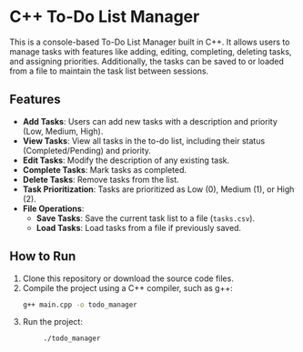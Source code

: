 # C++ To-Do List Manager

This is a console-based To-Do List Manager built in C++. It allows users to manage tasks with features like adding, editing, completing, deleting tasks, and assigning priorities. Additionally, the tasks can be saved to or loaded from a file to maintain the task list between sessions.

## Features

- **Add Tasks**: Users can add new tasks with a description and priority (Low, Medium, High).
- **View Tasks**: View all tasks in the to-do list, including their status (Completed/Pending) and priority.
- **Edit Tasks**: Modify the description of any existing task.
- **Complete Tasks**: Mark tasks as completed.
- **Delete Tasks**: Remove tasks from the list.
- **Task Prioritization**: Tasks are prioritized as Low (0), Medium (1), or High (2).
- **File Operations**: 
  - **Save Tasks**: Save the current task list to a file (`tasks.csv`).
  - **Load Tasks**: Load tasks from a file if previously saved.

## How to Run

1. Clone this repository or download the source code files.
2. Compile the project using a C++ compiler, such as g++:
   ```bash
   g++ main.cpp -o todo_manager
3. Run the project:
   ```bash
        ./todo_manager
